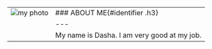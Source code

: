 |                                |                                             |
| :----------------------------- | :------------------------------------------ |
| ![my photo](pic.jpg{:#my_pic}) | ### ABOUT ME{#identifier .h3}               |
|                                | ---                                         |
|                                | My name is Dasha. I am very good at my job. |
